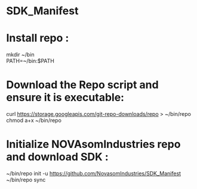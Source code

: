 # SDK_Manifest

# Install repo :
mkdir \~/bin<br>
PATH=~/bin:$PATH

# Download the Repo script and ensure it is executable:

curl https://storage.googleapis.com/git-repo-downloads/repo > \~/bin/repo<br>
chmod a+x \~/bin/repo

# Initialize NOVAsomIndustries repo and download SDK :

\~/bin/repo init -u https://github.com/NovasomIndustries/SDK_Manifest<br>
\~/bin/repo sync
